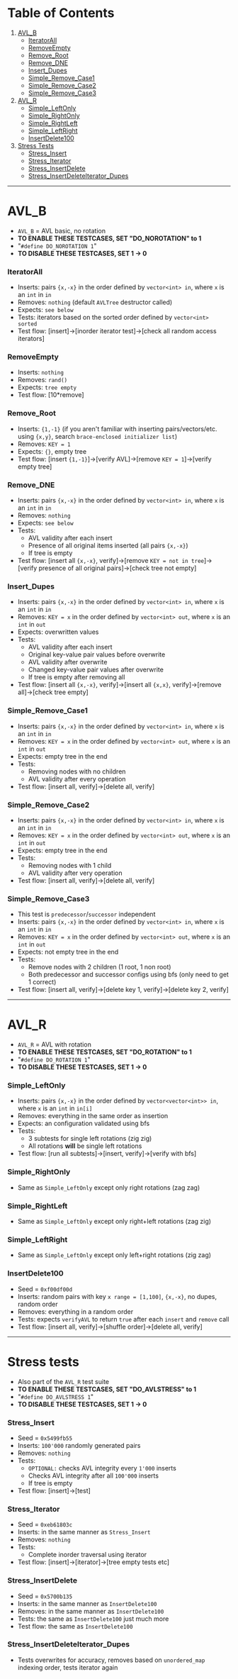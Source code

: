 # Table of Contents

1. [AVL_B](#avl_b)
   - [IteratorAll](#iteratorall)
   - [RemoveEmpty](#removeempty)
   - [Remove_Root](#remove_root)
   - [Remove_DNE](#remove_dne)
   - [Insert_Dupes](#insert_dupes)
   - [Simple_Remove_Case1](#simple_remove_case1)
   - [Simple_Remove_Case2](#simple_remove_case2)
   - [Simple_Remove_Case3](#simple_remove_case3)
2. [AVL_R](#avl_r)
   - [Simple_LeftOnly](#simple_leftonly)
   - [Simple_RightOnly](#simple_rightonly)
   - [Simple_RightLeft](#simple_rightleft)
   - [Simple_LeftRight](#simple_leftright)
   - [InsertDelete100](#insertdelete100)
3. [Stress Tests](#stress-tests)
   - [Stress_Insert](#stress_insert)
   - [Stress_Iterator](#stress_iterator)
   - [Stress_InsertDelete](#stress_insertdelete)
   - [Stress_InsertDeleteIterator_Dupes](#stress_insertdeleteiterator_dupes)

---

# AVL_B 
- `AVL_B` = AVL basic, no rotation
- **TO ENABLE THESE TESTCASES, SET "DO_NOROTATION" to 1** 
- "`#define DO_NOROTATION 1`"
- **TO DISABLE THESE TESTCASES, SET 1 -> 0**

### IteratorAll
- Inserts: pairs `{x,-x}` in the order defined by `vector<int> in`, where `x` is an `int` in `in`
- Removes: `nothing` (default `AVLTree` destructor called)
- Expects: `see below`
- Tests: iterators based on the sorted order defined by `vector<int> sorted`
- Test flow: [insert]->[inorder iterator test]->[check all random access iterators]

### RemoveEmpty
- Inserts: `nothing`
- Removes: `rand()`
- Expects: `tree empty`
- Test flow: [10*remove]

### Remove_Root
- Inserts: `{1,-1}` (if you aren't familiar with inserting pairs/vectors/etc. using `{x,y}`, search `brace-enclosed initializer list`)
- Removes: `KEY = 1`
- Expects: `{}`, empty tree
- Test flow: [insert `{1,-1}`]->[verify AVL]->[remove `KEY = 1`]->[verify empty tree]

### Remove_DNE
- Inserts: pairs `{x,-x}` in the order defined by `vector<int> in`, where `x` is an `int` in `in`
- Removes: `nothing`
- Expects: `see below`
- Tests: 
    - AVL validity after each insert
    - Presence of all original items inserted (all pairs `{x,-x}`)
    - If tree is empty
- Test flow: [insert all `{x,-x}`, verify]->[remove `KEY = not in tree`]->[verify presence of all original pairs]->[check tree not empty]

### Insert_Dupes
- Inserts: pairs `{x,-x}` in the order defined by `vector<int> in`, where `x` is an `int` in `in`
- Removes: `KEY = x` in the order defined by `vector<int> out`, where `x` is an `int` in `out`
- Expects: overwritten values
- Tests:
    - AVL validity after each insert
    - Original key-value pair values before overwrite
    - AVL validity after overwrite
    - Changed key-value pair values after overwrite
    - If tree is empty after removing all
- Test flow: [insert all `{x,-x}`, verify]->[insert all `{x,x}`, verify]->[remove all]->[check tree empty]

### Simple_Remove_Case1
- Inserts: pairs `{x,-x}` in the order defined by `vector<int> in`, where `x` is an `int` in `in`
- Removes: `KEY = x` in the order defined by `vector<int> out`, where `x` is an `int` in `out`
- Expects: empty tree in the end
- Tests:
    - Removing nodes with no children
    - AVL validity after every operation
- Test flow: [insert all, verify]->[delete all, verify]

### Simple_Remove_Case2
- Inserts: pairs `{x,-x}` in the order defined by `vector<int> in`, where `x` is an `int` in `in`
- Removes: `KEY = x` in the order defined by `vector<int> out`, where `x` is an `int` in `out`
- Expects: empty tree in the end
- Tests:
    - Removing nodes with 1 child
    - AVL validity after very operation
- Test flow: [insert all, verify]->[delete all, verify]

### Simple_Remove_Case3 
- This test is `predecessor`/`successor` independent
- Inserts: pairs `{x,-x}` in the order defined by `vector<int> in`, where `x` is an `int` in `in`
- Removes: `KEY = x` in the order defined by `vector<int> out`, where `x` is an `int` in `out`
- Expects: not empty tree in the end
- Tests:
    - Remove nodes with 2 children (1 root, 1 non root)
    - Both predecessor and successor configs using bfs (only need to get 1 correct)
- Test flow: [insert all, verify]->[delete key 1, verify]->[delete key 2, verify]

---

# AVL_R
- `AVL_R` = AVL with rotation
- **TO ENABLE THESE TESTCASES, SET "DO_ROTATION" to 1** 
- "`#define DO_ROTATION 1`"
- **TO DISABLE THESE TESTCASES, SET 1 -> 0**

### Simple_LeftOnly
- Inserts: pairs `{x,-x}` in the order defined by `vector<vector<int>> in`, where `x` is an `int` in `in[i]`
- Removes: everything in the same order as insertion
- Expects: an configuration validated using bfs
- Tests:
    - 3 subtests for single left rotations (zig zig)
    - All rotations **will** be single left rotations
- Test flow: [run all subtests]->[insert, verify]->[verify with bfs]

### Simple_RightOnly
- Same as `Simple_LeftOnly` except only right rotations (zag zag)

### Simple_RightLeft
- Same as `Simple_LeftOnly` except only right+left rotations (zag zig)

### Simple_LeftRight
- Same as `Simple_LeftOnly` except only left+right rotations (zig zag)

### InsertDelete100
- Seed = `0xf00df00d`
- Inserts: random pairs with key `x range = [1,100]`, `{x,-x}`, no dupes, random order
- Removes: everything in a random order
- Tests: expects `verifyAVL` to return `true` after each `insert` and `remove` call
- Test flow: [insert all, verify]->[shuffle order]->[delete all, verify]

---

# Stress tests 
- Also part of the `AVL_R` test suite
- **TO ENABLE THESE TESTCASES, SET "DO_AVLSTRESS" to 1** 
- "`#define DO_AVLSTRESS 1`"
- **TO DISABLE THESE TESTCASES, SET 1 -> 0**

### Stress_Insert 
- Seed = `0x5499fb55`
- Inserts: `100'000` randomly generated pairs
- Removes: `nothing`
- Tests: 
    - `OPTIONAL:` checks AVL integrity every `1'000` inserts
    - Checks AVL integrity after all `100'000` inserts
    - If tree is empty
- Test flow: [insert]->[test]

### Stress_Iterator
- Seed = `0xeb61803c`
- Inserts: in the same manner as `Stress_Insert`
- Removes: `nothing`
- Tests:
    - Complete inorder traversal using iterator
- Test flow: [insert]->[iterator]->[tree empty tests etc]

### Stress_InsertDelete
- Seed = `0x5700b135`
- Inserts: in the same manner as `InsertDelete100`
- Removes: in the same manner as `InsertDelete100`
- Tests: the same as `InsertDelete100` just much more
- Test flow: the same as `InsertDelete100`

### Stress_InsertDeleteIterator_Dupes
- Tests overwrites for accuracy, removes based on `unordered_map` indexing order, tests iterator again